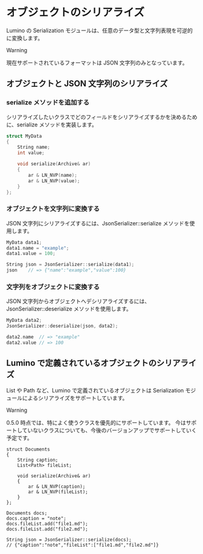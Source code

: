 オブジェクトのシリアライズ
====================

Lumino の Serialization モジュールは、任意のデータ型と文字列表現を可逆的に変換します。

> [!WARNING]
> 現在サポートされているフォーマットは JSON 文字列のみとなっています。


オブジェクトと JSON 文字列のシリアライズ
--------------------

### serialize メソッドを追加する
シリアライズしたいクラスでどのフィールドをシリアライズするかを決めるために、serialize メソッドを実装します。

```cpp
struct MyData
{
    String name;
    int value;

    void serialize(Archive& ar)
    {
        ar & LN_NVP(name);
        ar & LN_NVP(value);
    }
};
```

### オブジェクトを文字列に変換する
JSON 文字列にシリアライズするには、JsonSerializer::serialize メソッドを使用します。

```cpp
MyData data1;
data1.name = "example";
data1.value = 100;

String json = JsonSerializer::serialize(data1);
json    // => {"name":"example","value":100}
```

### 文字列をオブジェクトに変換する
JSON 文字列からオブジェクトへデシリアライズするには、JsonSerializer::deserialize メソッドを使用します。

```cpp
MyData data2;
JsonSerializer::deserialize(json, data2);

data2.name  // => "example"
data2.value // => 100
```

Lumino で定義されているオブジェクトのシリアライズ
--------------------
List や Path など、Lumino で定義されているオブジェクトは Serialization モジュールによるシリアライズをサポートしています。

> [!WARNING]
> 0.5.0 時点では、特によく使うクラスを優先的にサポートしています。
> 今はサポートしていないクラスについても、今後のバージョンアップでサポートしていく予定です。

```
struct Documents
{
    String caption;
    List<Path> fileList;

    void serialize(Archive& ar)
    {
        ar & LN_NVP(caption);
        ar & LN_NVP(fileList);
    }
};

Documents docs;
docs.caption = "note";
docs.fileList.add("file1.md");
docs.fileList.add("file2.md");

String json = JsonSerializer::serialize(docs);
// {"caption":"note","fileList":["file1.md","file2.md"]}
```



